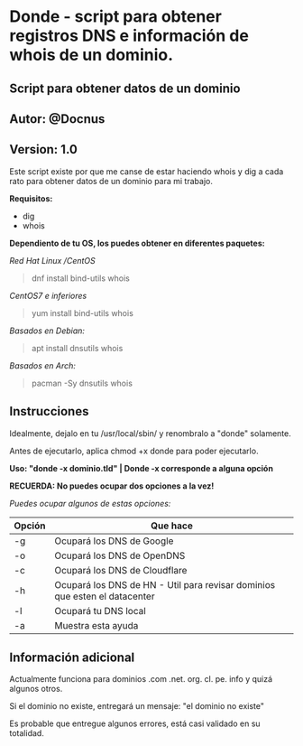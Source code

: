 # Donde - script para obtener registros DNS e información de whois de un dominio.

## Script para obtener datos de un dominio

## Autor: @Docnus

## Version: 1.0

Este script existe por que me canse de estar haciendo whois y dig a cada rato para obtener datos de un dominio para mi trabajo. 


**Requisitos:**
* dig
* whois

**Dependiento de tu OS, los puedes obtener en diferentes paquetes:**

_Red Hat Linux /CentOS_
> dnf install bind-utils whois

_CentOS7 e inferiores_
> yum install bind-utils whois

_Basados en Debian:_
> apt install dnsutils whois

_Basados en Arch:_
> pacman -Sy dnsutils whois

## Instrucciones

Idealmente, dejalo en tu /usr/local/sbin/ y renombralo a "donde" solamente. 

Antes de ejecutarlo, aplica chmod +x donde para poder ejecutarlo.

**Uso: "donde -x dominio.tld" | Donde -x corresponde a alguna opción**

**RECUERDA: No puedes ocupar dos opciones a la vez!**

_Puedes ocupar algunos de estas opciones:_


Opción | Que hace
------------ | -------------
-g | Ocupará los DNS de Google
-o | Ocupará los DNS de OpenDNS
-c | Ocupará los DNS de Cloudflare
-h | Ocupará los DNS de HN - Util para revisar dominios que esten el datacenter
-l | Ocupará tu DNS local
-a | Muestra esta ayuda

## Información adicional

Actualmente funciona para dominios .com .net. org. cl. pe. info y quizá algunos otros.

Si el dominio no existe, entregará un mensaje: "el dominio no existe"

Es probable que entregue algunos errores, está casi validado en su totalidad.
